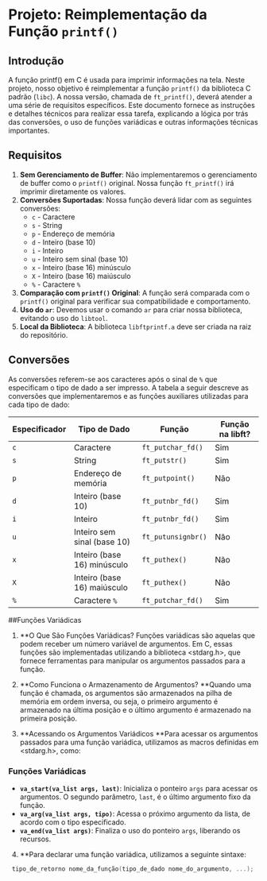 # Projeto: Reimplementação da Função `printf()`

## Introdução
A função printf() em C é usada para imprimir informações na tela.
Neste projeto, nosso objetivo é reimplementar a função `printf()` da biblioteca C padrão (`libc`). A nossa versão, chamada de `ft_printf()`, deverá atender a uma série de requisitos específicos. Este documento fornece as instruções e detalhes técnicos para realizar essa tarefa, explicando a lógica por trás das conversões, o uso de funções variádicas e outras informações técnicas importantes.

## Requisitos
1. **Sem Gerenciamento de Buffer**: Não implementaremos o gerenciamento de buffer como o `printf()` original. Nossa função `ft_printf()` irá imprimir diretamente os valores.
2. **Conversões Suportadas**: Nossa função deverá lidar com as seguintes conversões:
   - `c` - Caractere
   - `s` - String
   - `p` - Endereço de memória
   - `d` - Inteiro (base 10)
   - `i` - Inteiro
   - `u` - Inteiro sem sinal (base 10)
   - `x` - Inteiro (base 16) minúsculo
   - `X` - Inteiro (base 16) maiúsculo
   - `%` - Caractere `%`
3. **Comparação com `printf()` Original**: A função será comparada com o `printf()` original para verificar sua compatibilidade e comportamento.
4. **Uso do `ar`**: Devemos usar o comando `ar` para criar nossa biblioteca, evitando o uso do `libtool`.
5. **Local da Biblioteca**: A biblioteca `libftprintf.a` deve ser criada na raiz do repositório.

## Conversões
As conversões referem-se aos caracteres após o sinal de `%` que especificam o tipo de dado a ser impresso. A tabela a seguir descreve as conversões que implementaremos e as funções auxiliares utilizadas para cada tipo de dado:

| Especificador | Tipo de Dado                    | Função             | Função na libft?  |
|---------------|----------------------------------|--------------------|-------------------|
| `c`           | Caractere                        | `ft_putchar_fd()`  | Sim               |
| `s`           | String                           | `ft_putstr()`      | Sim               |
| `p`           | Endereço de memória              | `ft_putpoint()`    | Não               |
| `d`           | Inteiro (base 10)                | `ft_putnbr_fd()`   | Sim               |
| `i`           | Inteiro                          | `ft_putnbr_fd()`   | Sim               |
| `u`           | Inteiro sem sinal (base 10)      | `ft_putunsignbr()` | Não               |
| `x`           | Inteiro (base 16) minúsculo      | `ft_puthex()`      | Não               |
| `X`           | Inteiro (base 16) maiúsculo      | `ft_puthex()`      | Não               |
| `%`           | Caractere `%`                    | `ft_putchar_fd()`  | Sim               |

##Funções Variádicas
1. **O Que São Funções Variádicas?
Funções variádicas são aquelas que podem receber um número variável de argumentos. Em C, essas funções são implementadas utilizando a biblioteca <stdarg.h>, que fornece ferramentas para manipular os argumentos passados para a função.

2. **Como Funciona o Armazenamento de Argumentos?
**Quando uma função é chamada, os argumentos são armazenados na pilha de memória em ordem inversa, ou seja, o primeiro argumento é armazenado na última posição e o último argumento é armazenado na primeira posição.

3. **Acessando os Argumentos Variádicos
**Para acessar os argumentos passados para uma função variádica, utilizamos as macros definidas em <stdarg.h>, como:

### Funções Variádicas

- **`va_start(va_list args, last)`**: Inicializa o ponteiro `args` para acessar os argumentos. O segundo parâmetro, `last`, é o último argumento fixo da função.
- **`va_arg(va_list args, tipo)`**: Acessa o próximo argumento da lista, de acordo com o tipo especificado.
- **`va_end(va_list args)`**: Finaliza o uso do ponteiro `args`, liberando os recursos.


4. **Para declarar uma função variádica, utilizamos a seguinte sintaxe:
  ```c
   tipo_de_retorno nome_da_função(tipo_de_dado nome_do_argumento, ...);
